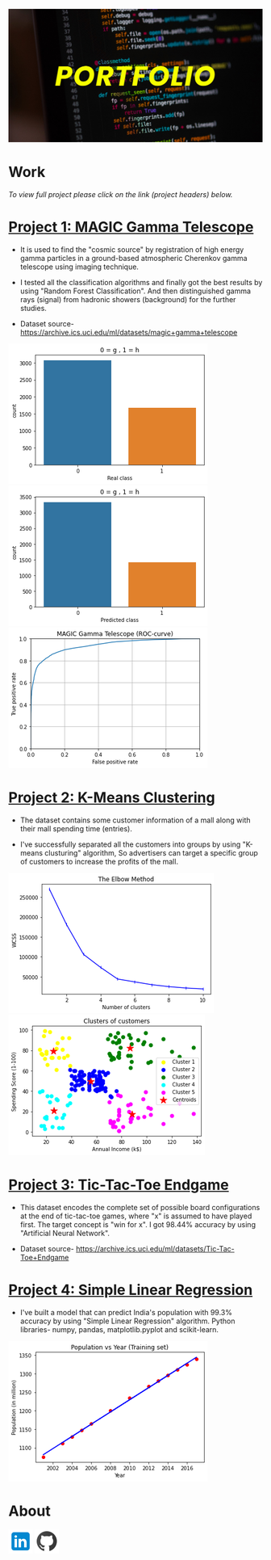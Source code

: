 ![](portfolio.jpg)
# Work
*To view full project please click on the link (project headers) below.*
# [Project 1: MAGIC Gamma Telescope](https://github.com/AkhileshThite/MAGIC-Gamma-Telescope)
- It is used to find the "cosmic source" by registration of high energy gamma particles in a ground-based atmospheric Cherenkov gamma telescope using imaging technique.

- I tested all the classification algorithms and finally got the best results by using "Random Forest Classification". And then distinguished gamma rays (signal) from hadronic showers (background) for the further studies.

- Dataset source- https://archive.ics.uci.edu/ml/datasets/magic+gamma+telescope

![](/realclass.png) ![](/predictedclass.png) 
![](/roccurve.png)

# [Project 2: K-Means Clustering](https://github.com/AkhileshThite/K-Means-Clustering)
- The dataset contains some customer information of a mall along with their mall spending time (entries).

- I've successfully separated all the customers into groups by using "K-means clusturing" algorithm, So advertisers can target a specific group of customers to increase the profits of the mall.

![](/elbowmethod.png) ![](/clusters.png)

# [Project 3: Tic-Tac-Toe Endgame](https://github.com/AkhileshThite/Tic-Tac-Toe-Endgame)
- This dataset encodes the complete set of possible board configurations at the end of tic-tac-toe games, where "x" is assumed to have played first. The target concept is "win for x". I got 98.44% accuracy by using "Artificial Neural Network".

- Dataset source- https://archive.ics.uci.edu/ml/datasets/Tic-Tac-Toe+Endgame

# [Project 4: Simple Linear Regression](https://github.com/AkhileshThite/Simple-Linear-Regression) 
- I've built a model that can predict India's population with 99.3% accuracy by using "Simple Linear Regression" algorithm. 
Python libraries- numpy, pandas, matplotlib.pyplot and scikit-learn. 

![](/Project4.png)      


# About
[![](linkedin.png)](https://www.linkedin.com/in/akhileshthite/)  [![](github.png)](https://github.com/AkhileshThite) 
